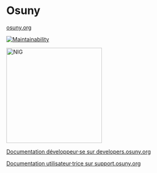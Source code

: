 # Osuny

[osuny.org](https://www.osuny.org)

[![Maintainability](https://api.codeclimate.com/v1/badges/32cf5551caac199ffad5/maintainability)](https://codeclimate.com/github/osunyorg/admin/maintainability)

<a href="https://www.numeriqueinteretgeneral.org/declarations/2023-osuny/)">
  <img src="https://www.numeriqueinteretgeneral.org/badges/nig-16-5-0.svg" alt="NIG" width="250" />
</a>

[Documentation développeur·se sur developers.osuny.org](https://developers.osuny.org)

[Documentation utilisateur·trice sur support.osuny.org](https://support.osuny.org)
